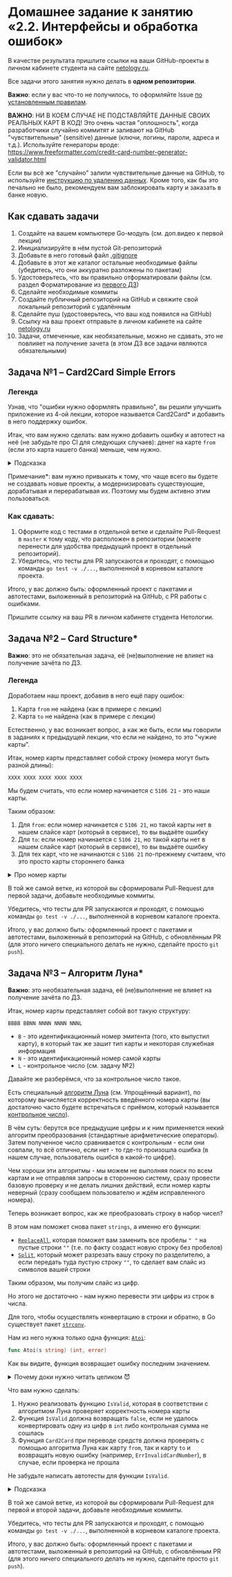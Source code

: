 # Домашнее задание к занятию «2.2. Интерфейсы и обработка ошибок»

В качестве результата пришлите ссылки на ваши GitHub-проекты в личном кабинете студента на сайте [netology.ru](https://netology.ru).

Все задачи этого занятия нужно делать в **одном репозитории**.

**Важно**: если у вас что-то не получилось, то оформляйте Issue [по установленным правилам](../report-requirements.md).

**ВАЖНО**: НИ В КОЕМ СЛУЧАЕ НЕ ПОДСТАВЛЯЙТЕ ДАННЫЕ СВОИХ РЕАЛЬНЫХ КАРТ В КОД! Это очень частая "оплошность", когда разработчики случайно коммитят и заливают на GitHub "чувствительные" (sensitive) данные (ключи, логины, пароли, адреса и т.д.). Используйте генераторы вроде: https://www.freeformatter.com/credit-card-number-generator-validator.html

Если вы всё же "случайно" залили чувствительные данные на GitHub, то используйте [инструкцию по удалению данных](https://help.github.com/en/github/authenticating-to-github/removing-sensitive-data-from-a-repository). Кроме того, как бы это печально не было, рекомендуем вам заблокировать карту и заказать в банке новую.

## Как сдавать задачи

1. Создайте на вашем компьютере Go-модуль (см. доп.видео к первой лекции)
1. Инициализируйте в нём пустой Git-репозиторий
1. Добавьте в него готовый файл [.gitignore](../.gitignore)
1. Добавьте в этот же каталог остальные необходимые файлы (убедитесь, что они аккуратно разложены по пакетам)
1. Удостоверьтесь, что вы правильно отформатировали файлы (см. раздел Форматирование из [первого ДЗ](../01_std))
1. Сделайте необходимые коммиты
1. Создайте публичный репозиторий на GitHub и свяжите свой локальный репозиторий с удалённым
1. Сделайте пуш (удостоверьтесь, что ваш код появился на GitHub)
1. Ссылку на ваш проект отправьте в личном кабинете на сайте [netology.ru](https://netology.ru)
1. Задачи, отмеченные, как необязательные, можно не сдавать, это не повлияет на получение зачета (в этом ДЗ все задачи являются обязательными)

## Задача №1 – Card2Card Simple Errors

### Легенда

Узнав, что "ошибки нужно оформлять правильно", вы решили улучшить приложение из 4-ой лекции, которое называется Card2Card* и добавить в него поддержку ошибок.

Итак, что вам нужно сделать: вам нужно добавить ошибку и автотест на неё (не забудьте про CI для следующих случаев): денег на карте `from` (если это карта нашего банка) меньше, чем нужно.

<details>
<summary>Подсказка</summary>

Как это должно выглядеть:
```go
func (s *Service) Card2Card(from, to string, amount int) (total int, err error) {
    // TODO: ваш код    
}
```

Либо:
```go
func (s *Service) Card2Card(from, to string, amount int) (int, error) {
    // TODO: ваш код    
}
```

</details>

Примечание*: вам нужно привыкать к тому, что чаще всего вы будете не создавать новые проекты, а модернизировать существующие, дорабатывая и перерабатывая их. Поэтому мы будем активно этим пользоваться.

### Как сдавать:

1. Оформите код с тестами в отдельной ветке и сделайте Pull-Request в `master` к тому коду, что расположен в репозитории (можете перенести для удобства предыдущий проект в отдельный репозиторий).
1. Убедитесь, что тесты для PR запускаются и проходят, с помощью команды `go test -v ./...`, выполненной в корневом каталоге проекта.

Итого, у вас должно быть: оформленный проект с пакетами и автотестами, выложенный в репозиторий на GitHub, с PR работы с ошибками.

Пришлите ссылку на ваш PR в личном кабинете студента Нетологии.

## Задача №2 – Card Structure*

**Важно**: это не обязательная задача, её (не)выполнение не влияет на получение зачёта по ДЗ.

### Легенда

Доработаем наш проект, добавив в него ещё пару ошибок:
1. Карта `from` не найдена (как в примере с лекции)
1. Карта `to` не найдена (как в примере с лекции)

Естественно, у вас возникает вопрос, а как же быть, если мы говорили в заданиях к предыдущей лекции, что если не найдено, то это "чужие карты".

Итак, номер карты представляет собой строку (номера могут быть разной длины):

`XXXX XXXX XXXX XXXX XXXX`

Мы будем считать, что если номер начинается с `5106 21` - это наши карты.

Таким образом:
1. Для `from`: если номер начинается с `5106 21`, но такой карты нет в нашем слайсе карт (который в сервисе), то вы выдаёте ошибку
1. Для `to`: если номер начинается с `5106 21`, но такой карты нет в нашем слайсе карт (который в сервисе), то вы выдаёте ошибку
1. Для тех карт, что не начинаются с `5106 21` по-прежнему считаем, что это просто карты стороннего банка

<details>
<summary>Про номер карты</summary>

Настало время нам с вами немного узнать про сам номер карты. Вы можете подробнее почитать на [banki.ru](https://www.banki.ru/wikibank/nomer_bankovskoy_kartyi), либо в [сохранённой копии](assets/PAN.pdf) (если banki.ru у вас по какой-то причине недоступен).

Итак, номер карты представляет собой вот такую структуру:

`BBBB BBNN NNNN NNNN NNNL`

* `B` - это идентификационный номер эмитента (того, кто выпустил карту), в который так же зашит тип карты и некоторая служебная информация
* `N` - это идентификационный номер самой карты
* `L` - контрольное число (см. задачу №3)

Список идентификационных номеров эмитентов не находится в публичном доступе, поэтому мы поступим просто, зайдём на один из официальных сайтов, которые предлагают карты и посмотрим там:

![](pic/yandex-money.png)

Как вы видите, он равен 5106 21. В рамках задачи, мы будем считать, что любые карты, которые начинаются так - это "наши" карты (и должны быть в нашем сервисе).

Осталось только понять, как это сделать.

Для этого вам необходимо ознакомиться с пакетом `strings` и научиться читать [документацию](https://golang.org/pkg/strings/)* (она достаточно короткая, лаконичная и с примерами). 

Вам нужно пролистать список экспортируемых функций и найти такую, которая бы возвращала `bool`, если строка с номером карты начинается на нужный нам номер.

Обратите внимание: и номер, и идентификационный номер эмитента для простоты должны быть строками. Кроме того, нас интересует именно функция отвечающая на вопрос "начинается с".

<details>
  <summary>Подсказка</summary>
  
  Если вдруг вы не нашли, то функция называется [`HasPrefix`](https://golang.org/pkg/strings/#HasPrefix)
</details>

Примечание*: навык чтения документации и ознакомления с набором доступных типов и функций очень важен, поэтому мы будем вам показывать пакеты, документацию к которым надо почитать и посмотреть на примеры.
</details>

В той же самой ветке, из которой вы сформировали Pull-Request для первой задачи, добавьте необходимые коммиты.

Убедитесь, что тесты для PR запускаются и проходят, с помощью команды `go test -v ./...`, выполненной в корневом каталоге проекта.

Итого, у вас должно быть: оформленный проект с пакетами и автотестами, выложенный в репозиторий на GitHub, с обновлённым PR (для этого ничего специального делать не нужно, сделайте просто `git push`).

## Задача №3 – Алгоритм Луна*

**Важно**: это необязательная задача, её (не)выполнение не влияет на получение зачёта по ДЗ.

Итак, номер карты представляет собой вот такую структуру:

`BBBB BBNN NNNN NNNN NNNL`

* `B` - это идентификационный номер эмитента (того, кто выпустил карту), в который так же зашит тип карты и некоторая служебная информация
* `N` - это идентификационный номер самой карты
* `L` - контрольное число (см. задачу №2)

Давайте же разберёмся, что за контрольное число такое.

Есть специальный [алгоритм Луна](https://ru.wikipedia.org/wiki/%D0%90%D0%BB%D0%B3%D0%BE%D1%80%D0%B8%D1%82%D0%BC_%D0%9B%D1%83%D0%BD%D0%B0) (см. Упрощённый вариант), по которому вычисляется корректность введённого номера карты (вы достаточно часто будете встречаться с приёмом, который называется [контрольное число](https://ru.wikipedia.org/wiki/Контрольное_число)).

В чём суть: берутся все предыдущие цифры и к ним применяется некий алгоритм преобразования (стандартные арифметические операторы). Затем полученное число сравнивается с контрольным - если они совпали, то всё отлично, если нет - то где-то произошла ошибка (в нашем случае, пользователь ошибся в какой-то цифре).

Чем хороши эти алгоритмы - мы можем не выполняя поиск по всем картам и не отправляя запросы в стороннюю систему, сразу провести базовую проверку и не делать лишних действий, если номер карты неверный (сразу сообщаем пользователю и ждём исправленного номера).

Теперь возникает вопрос, как же преобразовать строку в набор чисел?

В этом нам поможет снова пакет `strings`, а именно его функции:
* [`ReplaceAll`](https://golang.org/pkg/strings/#ReplaceAll), которая поможет вам заменить все пробелы `" "` на пустые строки `""` (т.е. по факту создаст новую строку без пробелов)
* [`Split`](https://golang.org/pkg/strings/#Split), который может разрезать вашу строку по разделителю, а если передать туда пустую строку `""`, то сделает вам слайс из символов вашей строки

Таким образом, мы получим слайс из цифр.

Но этого не достаточно - нам нужно перевести эти цифры из строк в числа.

Для того, чтобы осуществлять конвертацию в строки и обратно, в Go существует пакет [`strconv`](https://golang.org/pkg/strconv).

Нам из него нужна только одна функция: [`Atoi`](https://golang.org/pkg/strconv/#Atoi):

```go
func Atoi(s string) (int, error)
```

Как вы видите, функция возвращает ошибку последним значением.

<details>
  <summary>Почему доки нужно читать целиком 😈</summary>
  
  Как вы видите, `Atoi` возвращает `int`, а если бы строили систему SMS-банкинга, где вы отправляете текстом сумму перевода?
  
  `strconv` очень мощный пакет и там есть функция [`ParseInt`](https://golang.org/pkg/strconv/#ParseInt), которая позволяет точно указать, в какое представление нужно "попытаться" уместить полученное число. 
</details>

Что вам нужно сделать:
1. Нужно реализовать функцию `IsValid`, которая в соответствии с алгоритмом Луна проверяет корректность номера карты
1. Функция `IsValid` должна возвращать `false`, если не удалось конвертировать одну из цифр в `int` либо контрольная сумма не сошлась
1. Функция `Card2Card` при переводе средств должна проверять с помощью алгоритма Луна как карту `from`, так и карту `to` и возвращать новую ошибку (например, `ErrInvalidCardNumber`), в случае, если проверка не прошла

Не забудьте написать автотесты для функции `IsValid`.

<details>
  <summary>Подсказка</summary>
  
  После того, как вы получите слайс из строк, просто создайте новый слайс такого же размера, но из чисел.
  
  А дальше с помощью обычного цикла для каждого элемента из первого слайса создайте элемент во втором с помощью `strconv.Atoi`.
</details>

В той же самой ветке, из которой вы сформировали Pull-Request для первой и второй задачи, добавьте необходимые коммиты.

Убедитесь, что тесты для PR запускаются и проходят, с помощью команды `go test -v ./...`, выполненной в корневом каталоге проекта.

Итого, у вас должно быть: оформленный проект с пакетами и автотестами, выложенный в репозиторий на GitHub, с обновлённым PR (для этого ничего специального делать не нужно, сделайте просто `git push`).
